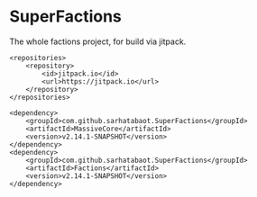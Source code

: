 # SuperFactions
The whole factions project, for build via jitpack.

```
<repositories>
	<repository>
		<id>jitpack.io</id>
		<url>https://jitpack.io</url>
	</repository>
</repositories>
```
```
<dependency>
    <groupId>com.github.sarhatabaot.SuperFactions</groupId>
    <artifactId>MassiveCore</artifactId>
    <version>v2.14.1-SNAPSHOT</version>
</dependency>
<dependency>
    <groupId>com.github.sarhatabaot.SuperFactions</groupId>
    <artifactId>Factions</artifactId>
    <version>v2.14.1-SNAPSHOT</version>
</dependency>
```
